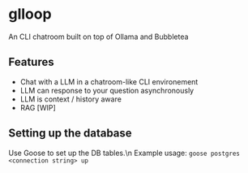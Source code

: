 # glloop
An CLI chatroom built on top of Ollama and Bubbletea

## Features
- Chat with a LLM in a chatroom-like CLI environement
- LLM can response to your question asynchronously
- LLM is context / history aware 
- RAG [WIP]

## Setting up the database
Use Goose to set up the DB tables.\n
Example usage: `goose postgres <connection string> up`
